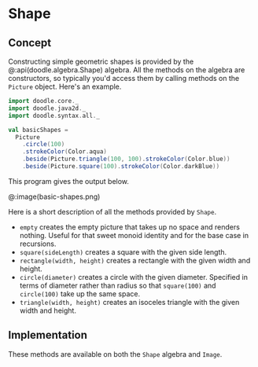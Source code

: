 # Shape

## Concept

Constructing simple geometric shapes is provided by the @:api(doodle.algebra.Shape) algebra. All the methods on the algebra are constructors, so typically you'd access them by calling methods on the `Picture` object. Here's an example.

```scala mdoc:silent
import doodle.core._
import doodle.java2d._
import doodle.syntax.all._

val basicShapes =
  Picture
    .circle(100)
    .strokeColor(Color.aqua)
    .beside(Picture.triangle(100, 100).strokeColor(Color.blue))
    .beside(Picture.square(100).strokeColor(Color.darkBlue))
```

This program gives the output below.

@:image(basic-shapes.png)

Here is a short description of all the methods provided by `Shape`.

* `empty` creates the empty picture that takes up no space and renders nothing. Useful for that sweet monoid identity and for the base case in recursions.
* `square(sideLength)` creates a square with the given side length.
* `rectangle(width, height)` creates a rectangle with the given width and height.
* `circle(diameter)` creates a circle with the given diameter. Specified in terms of diameter rather than radius so that `square(100)` and `circle(100)` take up the same space.
* `triangle(width, height)` creates an isoceles triangle with the given width and height.


## Implementation

These methods are available on both the `Shape` algebra and `Image`.
